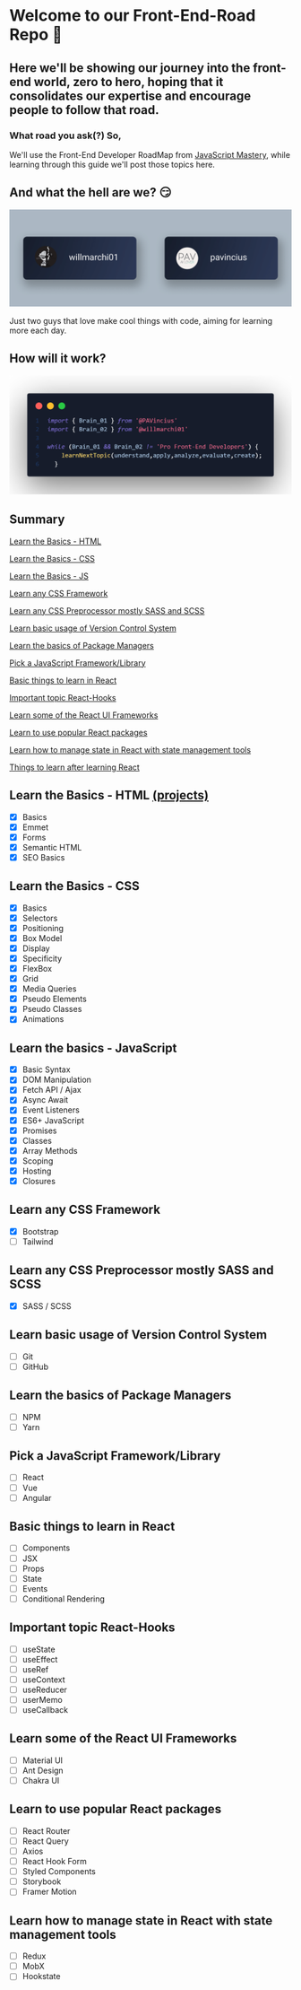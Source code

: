 # Welcome to our Front-End-Road Repo 🎉

## Here we'll be showing our journey into the front-end world, zero to hero, hoping that it consolidates our expertise and encourage people to follow that road.

### What road you ask(?) So,

We'll use the Front-End Developer RoadMap from  [JavaScript Mastery](https://taplink.cc/javascriptmastery), while learning through this guide we'll post those topics here.

## And what the hell are we? 😏

![profiles](https://github.com/PAVincius/Front-End-Road/blob/main/img/profiles.png)

Just two guys that love make cool things with code, aiming for learning more each day.

## How will it work?

![profiles](https://github.com/PAVincius/Front-End-Road/blob/main/img/process.png)

## Summary

[Learn the Basics - HTML](#Learn-the-Basics-HTML)

[Learn the Basics - CSS](#Learn-the-Basics-CSS)

[Learn the Basics - JS](#Learn-the-Basics-JS)

[Learn any CSS Framework](#Learn-any-CSS-Framework)

[Learn any CSS Preprocessor mostly SASS and SCSS](#Learn-any-CSS-Preprocessor-mostly-SASS-and-SCSS)

[Learn basic usage of Version Control System](#Learn-basic-usage-of-Version-Control-System)

[Learn the basics of Package Managers](#Learn-the-basics-of-Package-Managers)

[Pick a JavaScript Framework/Library](#Pick-a-JavaScript-Framework/Library)

[Basic things to learn in React](#Basic-things-to-learn-in-React)

[Important topic React-Hooks](#Important-topic-React-Hooks)

[Learn some of the React UI Frameworks](#Learn-some-of-the-React-UI-Frameworks)

[Learn to use popular React packages](#Learn-to-use-popular-React-packages)

[Learn how to manage state in React with state management tools](#Learn-how-to-manage-state-in-React-with-state-management-tools)

[Things to learn after learning React](#Things-to-learn-after-learning-React)


## Learn the Basics - HTML [(projects)](/Projects/HTML&CSS) 

- [x] Basics
- [X] Emmet
- [X] Forms 
- [X] Semantic HTML
- [X] SEO Basics

## Learn the Basics - CSS

- [x] Basics
- [x] Selectors
- [x] Positioning
- [x] Box Model
- [x] Display
- [x] Specificity
- [x] FlexBox
- [x] Grid
- [x] Media Queries
- [x] Pseudo Elements
- [x] Pseudo Classes
- [x] Animations

## Learn the basics - JavaScript

- [x] Basic Syntax
- [x] DOM Manipulation
- [x] Fetch API / Ajax
- [x] Async Await
- [x] Event Listeners
- [x] ES6+ JavaScript
- [x] Promises
- [x] Classes
- [x] Array Methods
- [x] Scoping
- [x] Hosting
- [x] Closures

## Learn any CSS Framework

- [x] Bootstrap
- [ ] Tailwind

## Learn any CSS Preprocessor mostly SASS and SCSS

- [x] SASS / SCSS

## Learn basic usage of Version Control System

- [ ] Git
- [ ] GitHub

## Learn the basics of Package Managers
- [ ] NPM
- [ ] Yarn

## Pick a JavaScript Framework/Library

- [ ] React
- [ ] Vue
- [ ] Angular

## Basic things to learn in React

- [ ] Components
- [ ] JSX
- [ ] Props
- [ ] State
- [ ] Events
- [ ] Conditional Rendering

## Important topic React-Hooks

- [ ] useState
- [ ] useEffect
- [ ] useRef
- [ ] useContext
- [ ] useReducer
- [ ] userMemo
- [ ] useCallback

## Learn some of the React UI Frameworks

- [ ] Material UI
- [ ] Ant Design
- [ ] Chakra UI

## Learn to use popular React packages

- [ ] React Router
- [ ] React Query
- [ ] Axios
- [ ] React Hook Form
- [ ] Styled Components
- [ ] Storybook
- [ ] Framer Motion

## Learn how to manage state in React with state management tools

- [ ] Redux
- [ ] MobX
- [ ] Hookstate
